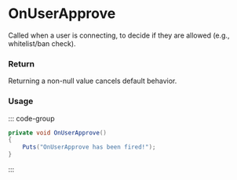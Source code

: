 # OnUserApprove
<Badge type="info" text="Player"/><Badge type="danger" text="Carbon Compatible"/><Badge type="warning" text="Oxide Compatible"/>
Called when a user is connecting, to decide if they are allowed (e.g., whitelist/ban check).

### Return
Returning a non-null value cancels default behavior.

### Usage
::: code-group
```csharp [Example]
private void OnUserApprove()
{
	Puts("OnUserApprove has been fired!");
}
```
:::
